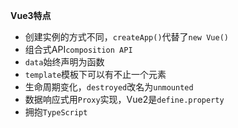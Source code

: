 **Vue3特点**

- 创建实例的方式不同，`createApp()`代替了`new Vue()`
- 组合式API`composition API`
- `data`始终声明为函数
- `template`模板下可以有不止一个元素
- 生命周期变化，`destroyed`改名为`unmounted`
- 数据响应式用`Proxy`实现，Vue2是`define.property`
- 拥抱`TypeScript`